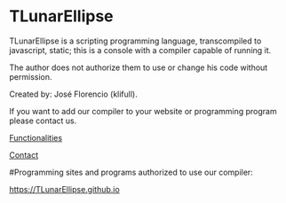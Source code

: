 # TLunarEllipse

TLunarEllipse is a scripting programming language, transcompiled to javascript, static; this is a console with a compiler capable of running it.

The author does not authorize them to use or change his code without permission.

Created by: José Florencio (klifull).

If you want to add our compiler to your website or programming program please contact us.

[Functionalities](https://tlunarellipse.github.io/functions.txt)

[Contact](mailto:tlunarellipselang@gmail.com)

#Programming sites and programs authorized to use our compiler:

https://TLunarEllipse.github.io
